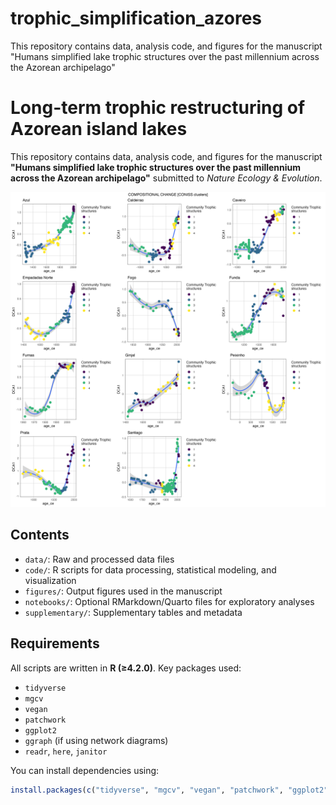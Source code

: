 # trophic_simplification_azores
This repository contains data, analysis code, and figures for the manuscript "Humans simplified lake trophic structures over the past millennium across the Azorean archipelago"

# Long-term trophic restructuring of Azorean island lakes

This repository contains data, analysis code, and figures for the manuscript **"Humans simplified lake trophic structures over the past millennium across the Azorean archipelago"** submitted to _Nature Ecology & Evolution_.

![Alt text](figures/plot_ce_chclusts_bstick_diatoms.png)

## Contents

- `data/`: Raw and processed data files
- `code/`: R scripts for data processing, statistical modeling, and visualization
- `figures/`: Output figures used in the manuscript
- `notebooks/`: Optional RMarkdown/Quarto files for exploratory analyses
- `supplementary/`: Supplementary tables and metadata

## Requirements

All scripts are written in **R (≥4.2.0)**. Key packages used:

- `tidyverse`
- `mgcv`
- `vegan`
- `patchwork`
- `ggplot2`
- `ggraph` (if using network diagrams)
- `readr`, `here`, `janitor`

You can install dependencies using:

```R
install.packages(c("tidyverse", "mgcv", "vegan", "patchwork", "ggplot2", "ggraph", "readr", "here", "janitor"))
